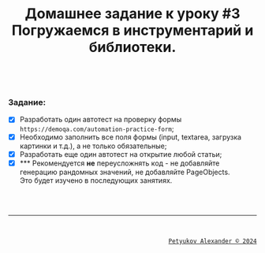 # <p align="center">Домашнее задание к уроку #3 <br> Погружаемся в инструментарий и библиотеки.</p>

</br>
</br>

### Задание:
- [x] Разработать один автотест на проверку формы `https://demoqa.com/automation-practice-form`;
- [x] Необходимо заполнить все поля формы (input, textarea, загрузка картинки и т.д.), а не только обязательные;
- [x] Разработать еще один автотест на открытие любой статьи;
- [x] *** Рекомендуется **не** переусложнять код - не добавляйте генерацию рандомных значений, не добавляйте PageObjects. <br>Это будет изучено в последующих занятиях.

</br>
</br>


---

</br>

<a><p align="right">[`Petyukov Alexander © 2024`](https://github.com/SandroUnknown)</p></a>
